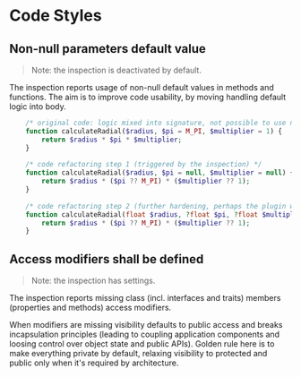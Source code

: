 # Code Styles

## Non-null parameters default value

> Note: the inspection is deactivated by default.

The inspection reports usage of non-null default values in methods and functions. 
The aim is to improve code usability, by moving handling default logic into body.

```php
    /* original code: logic mixed into signature, not possible to use nullable types */
    function calculateRadial($radius, $pi = M_PI, $multiplier = 1) {
        return $radius * $pi * $multiplier;
    }
    
    /* code refactoring step 1 (triggered by the inspection) */
    function calculateRadial($radius, $pi = null, $multiplier = null) {
        return $radius * ($pi ?? M_PI) * ($multiplier ?? 1);
    }
    
    /* code refactoring step 2 (further hardening, perhaps the plugin will assist here in future) */
    function calculateRadial(float $radius, ?float $pi, ?float $multiplier): float {
        return $radius * ($pi ?? M_PI) * ($multiplier ?? 1);
    }
```

## Access modifiers shall be defined

> Note: the inspection has settings.

The inspection reports missing class (incl. interfaces and traits) members (properties and methods) access modifiers.

When modifiers are missing visibility defaults to public access and breaks incapsulation principles (leading to coupling 
application components and loosing control over object state and public APIs). Golden rule here is to make everything 
private by default, relaxing visibility to protected and public only when it's required by architecture.
